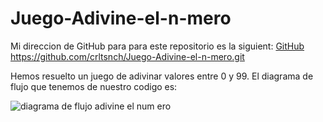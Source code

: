 # Juego-Adivine-el-n-mero

Mi direccion de GitHub para para este repositorio es la siguient: [GitHub](https://github.com/crltsnch/Juego-Adivine-el-n-mero.git)
https://github.com/crltsnch/Juego-Adivine-el-n-mero.git

Hemos resuelto un juego de adivinar valores entre 0 y 99.
El diagrama de flujo que tenemos de nuestro codigo es:

![diagrama de flujo adivine el num  ero](/crltsnch/Juego-Adivine-el-n-mero/Untitled.jpg)
